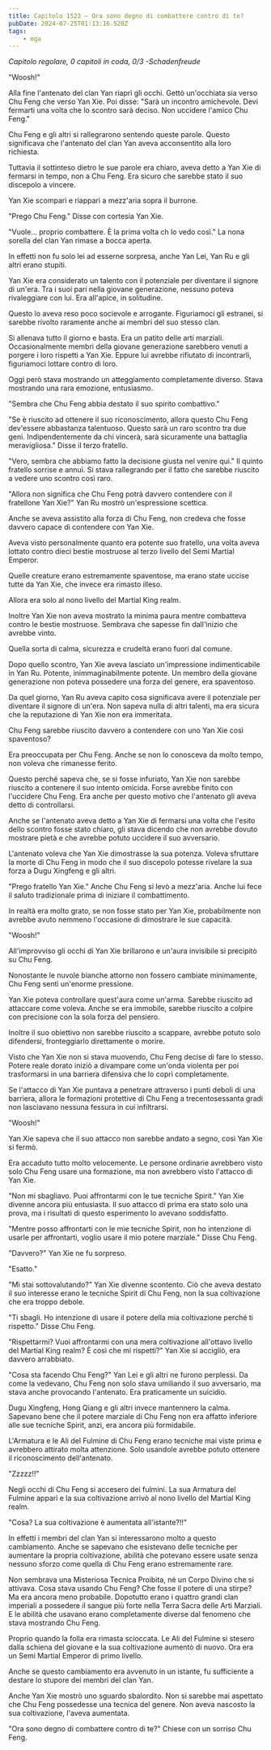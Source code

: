 ```yaml
---
title: Capitolo 1523 – Ora sono degno di combattere contro di te?
pubDate: 2024-07-25T01:13:16.520Z
tags:
    - mga
---
```



<em>Capitolo regolare,
0 capitoli in coda, 0/3
-Schadenfreude</em>


"Woosh!"


Alla fine l'antenato del clan Yan riaprì gli occhi. Gettò un'occhiata sia verso Chu Feng che verso Yan Xie. Poi disse: "Sarà un incontro amichevole. Devi fermarti una volta che lo scontro sarà deciso. Non uccidere l'amico Chu Feng."


Chu Feng e gli altri si rallegrarono sentendo queste parole. Questo significava che l'antenato del clan Yan aveva acconsentito alla loro richiesta.


Tuttavia il sottinteso dietro le sue parole era chiaro, aveva detto a Yan Xie di fermarsi in tempo, non a Chu Feng. Era sicuro che sarebbe stato il suo discepolo a vincere.


Yan Xie scomparì e riapparì a mezz'aria sopra il burrone.


"Prego Chu Feng." Disse con cortesia Yan Xie.


"Vuole... proprio combattere. È la prima volta ch lo vedo così." La nona sorella del clan Yan rimase a bocca aperta.


In effetti non fu solo lei ad esserne sorpresa, anche Yan Lei, Yan Ru e gli altri erano stupiti.


Yan Xie era considerato un talento con il potenziale per diventare il signore di un'era. Tra i suoi pari nella giovane generazione, nessuno poteva rivaleggiare con lui. Era all'apice, in solitudine.


Questo lo aveva reso poco socievole e arrogante. Figuriamoci gli estranei, si sarebbe rivolto raramente anche ai membri del suo stesso clan.


Si allenava tutto il giorno e basta. Era un patito delle arti marziali. Occasionalmente membri della giovane generazione sarebbero venuti a porgere i loro rispetti a Yan Xie. Eppure lui avrebbe rifiutato di incontrarli, figuriamoci lottare contro di loro.


Oggi però stava mostrando un atteggiamento completamente diverso. Stava mostrando una rara emozione, entusiasmo.


"Sembra che Chu Feng abbia destato il suo spirito combattivo."


"Se è riuscito ad ottenere il suo riconoscimento, allora questo Chu Feng dev'essere abbastanza talentuoso. Questo sarà un raro scontro tra due geni. Indipendentemente da chi vincerà, sarà sicuramente una battaglia meravigliosa." Disse il terzo fratello.


"Vero, sembra che abbiamo fatto la decisione giusta nel venire qui." Il quinto fratello sorrise e annuì. Si stava rallegrando per il fatto che sarebbe riuscito a vedere uno scontro così raro.


"Allora non significa che Chu Feng potrà davvero contendere con il fratellone Yan Xie?" Yan Ru mostrò un'espressione scettica.


Anche se aveva assistito alla forza di Chu Feng, non credeva che fosse davvero capace di contendere con Yan Xie.


Aveva visto personalmente quanto era potente suo fratello, una volta aveva lottato contro dieci bestie mostruose al terzo livello del Semi Martial Emperor.


Quelle creature erano estremamente spaventose, ma erano state uccise tutte da Yan Xie, che invece era rimasto illeso.


Allora era solo al nono livello del Martial King realm.


Inoltre Yan Xie non aveva mostrato la minima paura mentre combatteva contro le bestie mostruose. Sembrava che sapesse fin dall'inizio che avrebbe vinto.


Quella sorta di calma, sicurezza e crudeltà erano fuori dal comune.


Dopo quello scontro, Yan Xie aveva lasciato un'impressione indimenticabile in Yan Ru. Potente, inimmaginabilmente potente. Un membro della giovane generazione non poteva possedere una forza del genere, era spaventoso.


Da quel giorno, Yan Ru aveva capito cosa significava avere il potenziale per diventare il signore di un'era. Non sapeva nulla di altri talenti, ma era sicura che la reputazione di Yan Xie non era immeritata.


Chu Feng sarebbe riuscito davvero a contendere con uno Yan Xie così spaventoso?


Era preoccupata per Chu Feng. Anche se non lo conosceva da molto tempo, non voleva che rimanesse ferito.


Questo perché sapeva che, se si fosse infuriato, Yan Xie non sarebbe riuscito a contenere il suo intento omicida. Forse avrebbe finito con l'uccidere Chu Feng. Era anche per questo motivo che l'antenato gli aveva detto di controllarsi.


Anche se l'antenato aveva detto a Yan Xie di fermarsi una volta che l'esito dello scontro fosse stato chiaro, gli stava dicendo che non avrebbe dovuto mostrare pietà e che avrebbe potuto uccidere il suo avversario.


L'antenato voleva che Yan Xie dimostrasse la sua potenza. Voleva sfruttare la morte di Chu Feng in modo che il suo discepolo potesse rivelare la sua forza a Dugu Xingfeng e gli altri.


"Prego fratello Yan Xie." Anche Chu Feng si levò a mezz'aria. Anche lui fece il saluto tradizionale prima di iniziare il combattimento.


In realtà era molto grato, se non fosse stato per Yan Xie, probabilmente non avrebbe avuto nemmeno l'occasione di dimostrare le sue capacità.


"Woosh!"


All'improvviso gli occhi di Yan Xie brillarono e un'aura invisibile si precipitò su Chu Feng.


Nonostante le nuvole bianche attorno non fossero cambiate minimamente, Chu Feng sentì un'enorme pressione.


Yan Xie poteva controllare quest'aura come un'arma. Sarebbe riuscito ad attaccare come voleva. Anche se era immobile, sarebbe riuscito a colpire con precisione con la sola forza del pensiero.


Inoltre il suo obiettivo non sarebbe riuscito a scappare, avrebbe potuto solo difendersi, fronteggiarlo direttamente o morire.


Visto che Yan Xie non si stava muovendo, Chu Feng decise di fare lo stesso. Potere reale dorato iniziò a divampare come un'onda violenta per poi trasformarsi in una barriera difensiva che lo coprì completamente.


Se l'attacco di Yan Xie puntava a penetrare attraverso i punti deboli di una barriera, allora le formazioni protettive di Chu Feng a trecentosessanta gradi non lasciavano nessuna fessura in cui infiltrarsi.


"Woosh!"


Yan Xie sapeva che il suo attacco non sarebbe andato a segno, così Yan Xie si fermò.


Era accaduto tutto molto velocemente. Le persone ordinarie avrebbero visto solo Chu Feng usare una formazione, ma non avrebbero visto l'attacco di Yan Xie.


"Non mi sbagliavo. Puoi affrontarmi con le tue tecniche Spirit." Yan Xie divenne ancora più entusiasta. Il suo attacco di prima era stato solo una prova, ma i risultati di questo esperimento lo avevano soddisfatto.


"Mentre posso affrontarti con le mie tecniche Spirit, non ho intenzione di usarle per affrontarti, voglio usare il mio potere marziale." Disse Chu Feng.


"Davvero?" Yan Xie ne fu sorpreso.


"Esatto."


"Mi stai sottovalutando?" Yan Xie divenne scontento. Ciò che aveva destato il suo interesse erano le tecniche Spirit di Chu Feng, non la sua coltivazione che era troppo debole.


"Ti sbagli. Ho intenzione di usare il potere della mia coltivazione perché ti rispetto." Disse Chu Feng.


"Rispettarmi? Vuoi affrontarmi con una mera coltivazione all'ottavo livello del Martial King realm? È così che mi rispetti?" Yan Xie si accigliò, era davvero arrabbiato.


"Cosa sta facendo Chu Feng?" Yan Lei e gli altri ne furono perplessi. Da come la vedevano, Chu Feng non solo stava umiliando il suo avversario, ma stava anche provocando l'antenato. Era praticamente un suicidio.


Dugu Xingfeng, Hong Qiang e gli altri invece mantennero la calma. Sapevano bene che il potere marziale di Chu Feng non era affatto inferiore alle sue tecniche Spirit, anzi, era ancora più formidabile.


L'Armatura e le Ali del Fulmine di Chu Feng erano tecniche mai viste prima e avrebbero attirato molta attenzione. Solo usandole avrebbe potuto ottenere il riconoscimento dell'antenato.


"Zzzzz!!"


Negli occhi di Chu Feng si accesero dei fulmini. La sua Armatura del Fulmine apparì e la sua coltivazione arrivò al nono livello del Martial King realm.


"Cosa? La sua coltivazione è aumentata all'istante?!!"


In effetti i membri del clan Yan si interessarono molto a questo cambiamento. Anche se sapevano che esistevano delle tecniche per aumentare la propria coltivazione, abilità che potevano essere usate senza nessuno sforzo come quella di Chu Feng erano estremamente rare.


Non sembrava una Misteriosa Tecnica Proibita, né un Corpo Divino che si attivava. Cosa stava usando Chu Feng? Che fosse il potere di una stirpe? Ma era ancora meno probabile. Dopotutto erano i quattro grandi clan imperiali a possedere il sangue più forte nella Terra Sacra delle Arti Marziali. E le abilità che usavano erano completamente diverse dal fenomeno che stava mostrando Chu Feng.


Proprio quando la folla era rimasta scioccata. Le Ali del Fulmine si stesero dalla schiena del giovane e la sua coltivazione aumentò di nuovo. Ora era un Semi Martial Emperor di primo livello.


Anche se questo cambiamento era avvenuto in un istante, fu sufficiente a destare lo stupore dei membri del clan Yan.


Anche Yan Xie mostrò uno sguardo sbalordito. Non si sarebbe mai aspettato che Chu Feng possedesse una tecnica del genere. Non aveva nascosto la sua coltivazione, l'aveva aumentata.


"Ora sono degno di combattere contro di te?" Chiese con un sorriso Chu Feng.
                                


                                



